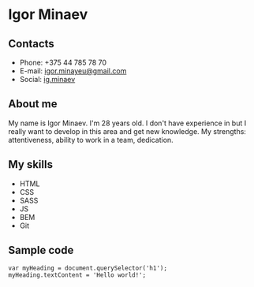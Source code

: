 # Igor Minaev
## Contacts
 * Phone: +375 44 785 78 70
 * E-mail: igor.minayeu@gmail.com
 * Social: [ig.minaev](https://vk.com/ig.minaev)
## About me
 My name is Igor Minaev. I'm 28 years old. I don't have experience in but I really want to develop in this area and get new knowledge. My strengths: attentiveness, ability to work in a team, dedication.
## My skills
 * HTML
 * CSS
 * SASS
 * JS
 * BEM
 * Git
## Sample code
```
var myHeading = document.querySelector('h1');
myHeading.textContent = 'Hello world!';
```
